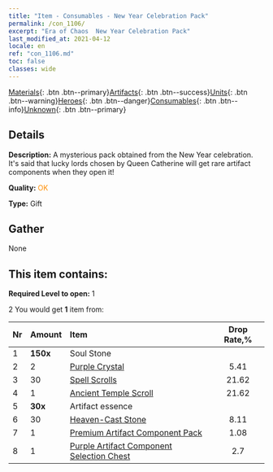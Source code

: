 ```yaml
---
title: "Item - Consumables - New Year Celebration Pack"
permalink: /con_1106/
excerpt: "Era of Chaos  New Year Celebration Pack"
last_modified_at: 2021-04-12
locale: en
ref: "con_1106.md"
toc: false
classes: wide
---
```

 [Materials](/Items/){: .btn .btn--primary}[Artifacts](/Items/Artifacts/){: .btn .btn--success}[Units](/Items/Units/){: .btn .btn--warning}[Heroes](/Items/Heroes/){: .btn .btn--danger}[Consumables](/Items/Consumables/){: .btn .btn--info}[Unknown](/Items/Unknown/){: .btn .btn--primary}

## Details
 **Description:** A mysterious pack obtained from the New Year celebration. It's said that lucky lords chosen by Queen Catherine will get rare artifact components when they open it!

 **Quality:** <span style="color: #FF8C00">OK</span>

 **Type:** Gift

## Gather

  None

## This item contains:

 **Required Level to open:** 1

 2 You would get **1** item  from:

  | Nr | Amount |     Item    | Drop Rate,% |
  |:---|:-------|:------------|:---------:|
  | 1 |  **150x** | Soul Stone  |  | 35.14 | 
  | 2 | 2 | [Purple Crystal](/Items/con_720/) | 5.41 | 
  | 3 | 30 | [Spell Scrolls](/Items/con_694/) | 21.62 | 
  | 4 | 1 | [Ancient Temple Scroll](/Items/con_697/) | 21.62 | 
  | 5 |  **30x** | Artifact essence |  | 4.32 | 
  | 6 | 30 | [Heaven-Cast Stone](/Items/art_188/) | 8.11 | 
  | 7 | 1 | [Premium Artifact Component Pack](/Items/con_1507/) | 1.08 | 
  | 8 | 1 | [Purple Artifact Component Selection Chest](/Items/con_1612/) | 2.7 | 
